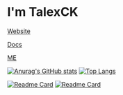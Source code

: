 # I'm TalexCK  

[Website](https://talexck.space)

[Docs](https://docs.talexck.space)

[ME](https://me.talexck.space)

[![Anurag's GitHub stats](https://github-readme-stats.vercel.app/api?username=TalexCK&theme=buefy)](https://github.com/TalexCK)
[![Top Langs](https://github-readme-stats.vercel.app/api/top-langs/?username=TalexCK&layout=compact&theme=buefy)](https://talexck.space)

[![Readme Card](https://github-readme-stats.vercel.app/api/pin/?username=TalexCK&repo=ChineseChess&theme=buefy)](https://github.com/TalexCK/ChineseChess)
[![Readme Card](https://github-readme-stats.vercel.app/api/pin/?username=TalexCK&repo=TalexCKsToolBox&theme=buefy)](https://github.com/TalexCK/TalexCKsTooBox)

